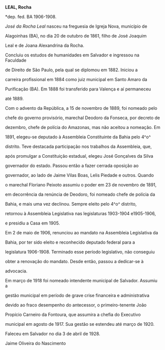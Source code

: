 **LEAL, Rocha**



\*dep. fed. BA 1906-1908.



*José da Rocha Leal* nasceu na freguesia de Igreja Nova, município de

Alagoinhas (BA), no dia 20 de outubro de 1861, filho de José Joaquim

Leal e de Joana Alexandrina da Rocha.



Concluiu os estudos de humanidades em Salvador e ingressou na Faculdade

de Direito de São Paulo, pela qual se diplomou em 1882. Iniciou a

carreira profissional em 1884 como juiz municipal em Santo Amaro da

Purificação (BA). Em 1888 foi transferido para Valença e aí permaneceu

até 1889.



Com o advento da República, a 15 de novembro de 1889, foi nomeado pelo

chefe do governo provisório, marechal Deodoro da Fonseca, por decreto de

dezembro, chefe de polícia do Amazonas, mas não aceitou a nomeação. Em

1891, elegeu-se deputado à Assembleia Constituinte da Bahia pelo 4^o^

distrito. Teve destacada participação nos trabalhos da Assembleia, que,

após promulgar a Constituição estadual, elegeu José Gonçalves da Silva

governador do estado. Passou então a fazer cerrada oposição ao

governador, ao lado de Jaime Vilas Boas, Lelis Piedade e outros. Quando

o marechal Floriano Peixoto assumiu o poder em 23 de novembro de 1891,

em decorrência da renúncia de Deodoro, foi nomeado chefe de polícia da

Bahia, e mais uma vez declinou. Sempre eleito pelo 4^o^ distrito,

retornou à Assembleia Legislativa nas legislaturas 1903-1904 e1905-1906,

e presidiu a Casa em 1905.



Em 2 de maio de 1906, renunciou ao mandato na Assembleia Legislativa da

Bahia, por ter sido eleito e reconhecido deputado federal para a

legislatura 1906-1908. Terminado esse período legislativo, não conseguiu

obter a renovação do mandato. Desde então, passou a dedicar-se à

advocacia.



Em março de 1918 foi nomeado intendente municipal de Salvador. Assumiu a

gestão municipal em período de grave crise financeira e administrativa

devido ao fraco desempenho do antecessor, o primeiro-tenente João

Propício Carneiro da Fontoura, que assumira a chefia do Executivo

municipal em agosto de 1917. Sua gestão se estendeu até março de 1920.



Faleceu em Salvador no dia 3 de abril de 1928.



Jaime Oliveira do Nascimento



